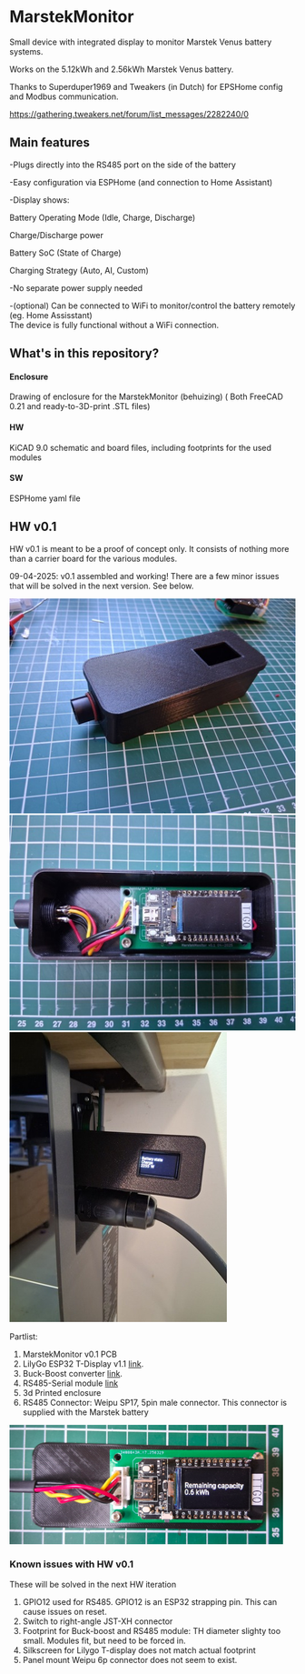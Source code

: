 # MarstekMonitor

Small device with integrated display to monitor Marstek Venus battery systems.

Works on the 5.12kWh and 2.56kWh Marstek Venus battery.

Thanks to Superduper1969 and Tweakers (in Dutch) for EPSHome config and Modbus communication.

https://gathering.tweakers.net/forum/list_messages/2282240/0

## Main features
-Plugs directly into the RS485 port on the side of the battery

-Easy configuration via ESPHome (and connection to Home Assistant)

-Display shows:

Battery Operating Mode (Idle, Charge, Discharge)

Charge/Discharge power

Battery SoC (State of Charge)

Charging Strategy (Auto, AI, Custom)

-No separate power supply needed

-(optional) Can be connected to WiFi to monitor/control the battery remotely (eg. Home Assisstant)\
The device is fully functional without a WiFi connection.

## What's in this repository?
#### Enclosure
Drawing of enclosure for the MarstekMonitor (behuizing) ( Both FreeCAD 0.21 and ready-to-3D-print .STL files)

#### HW
KiCAD 9.0 schematic and board files, including footprints for the used modules
#### SW
ESPHome yaml file

## HW v0.1
HW v0.1 is meant to be a proof of concept only. It consists of nothing more than a carrier board for the various modules.

09-04-2025: v0.1 assembled and working! There are a few minor issues that will be solved in the next version. See below.

![case](MarstekMonitor_case.jpg)
![open](MarstekMonitor_open.jpg)
![attached](MarstekMonitor_attached.jpg)

Partlist:
1. MarstekMonitor v0.1 PCB 
2. LilyGo ESP32 T-Display v1.1 [link](https://www.tinytronics.nl/en/development-boards/microcontroller-boards/with-wi-fi/lilygo-ttgo-t-display-v1.1-esp32-with-1.14-inch-tft-display "Webshop").
3. Buck-Boost converter [link](https://www.tinytronics.nl/en/power/voltage-converters/buck-boost-(step-up-down)-converters/dc-dc-step-up-down-buck-boost-converter-0.6a-5v-output "Webshop").
4. RS485-Serial module [link](https://nl.aliexpress.com/item/1005008217845791.html)
5. 3d Printed enclosure 
6. RS485 Connector: Weipu SP17, 5pin male connector. This connector is supplied with the Marstek battery

![HW V0.1](MarstekMonitorHWv0.1.png)

### Known issues with HW v0.1
These will be solved in the next HW iteration
1. GPIO12 used for RS485. GPIO12 is an ESP32 strapping pin. This can cause issues on reset.
2. Switch to right-angle JST-XH connector
3. Footprint for Buck-boost and RS485 module: TH diameter slighty too small. Modules fit, but need to be forced in.
4. Silkscreen for Lilygo T-display does not match actual footprint
5. Panel mount Weipu 6p connector does not seem to exist. 


